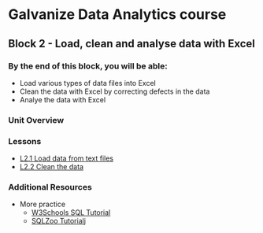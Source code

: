 # Galvanize Data Analytics course
## Block 2 - Load, clean and analyse data with Excel

### By the end of this block, you will be able:
* Load various types of data files into Excel
* Clean the data with Excel by correcting defects in the data
* Analye the data with Excel 

### Unit Overview 


### Lessons

* [L2.1 Load data from text files](/Load_date_into_Excel/L2.1-Load_data_from_text_files) <br>
* [L2.2 Clean the data](/Load_data_into_Excel/L2.2-Clean_the_data.md) <br>

### Additional Resources

* More practice
  * [W3Schools SQL Tutorial](https://www.w3schools.com/sql/default.asp)
  * [SQLZoo Tutorial](http://sqlzoo.net/)j

